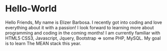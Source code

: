 # Hello-World
Hello Friends, 
My name is Elizer Barbosa. I recently got into coding and love everything about it with a passion! 
I look forward to learning more about programming and coding in the coming months! 
I am currently familiar with HTML5 CSS3, Javascript, Jquery, Bootstrap => some PHP, MySQL. My goal is to learn The MEAN stack this year. 
